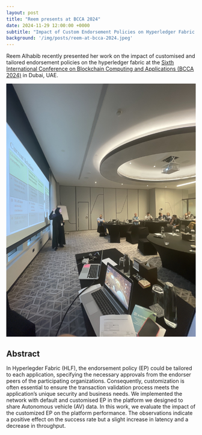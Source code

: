 ```yaml
---
layout: post
title: "Reem presents at BCCA 2024"
date: 2024-11-29 12:00:00 +0000
subtitle: "Impact of Custom Endorsement Policies on Hyperledger Fabric Performance in Autonomous Vehicle Data Sharing Platforms"
background: '/img/posts/reem-at-bcca-2024.jpeg'
---
```


Reem Alhabib recently presented her work on the impact of customised and tailored endorsement policies on the hyperledger fabric at the [Sixth International Conference on Blockchain Computing and Applications (BCCA 2024)](https://bcca-conference.org/2024/index.php) in Dubai, UAE.

![Reem presenting at BCCA 2024](/img/posts/reem-at-bcca-2024.jpeg)

## Abstract

In Hyperlegder Fabric (HLF), the endorsement policy (EP) could be tailored to each application, specifying the necessary approvals from the endorser peers of the participating organizations. Consequently, customization is often essential to ensure the transaction validation process meets the application’s unique security and business needs. We implemented the network with default and customised EP in the platform we designed to share Autonomous vehicle (AV) data. In this work, we evaluate the impact of the customized EP on the platform performance. The observations indicate a positive effect on the success rate but a slight increase in latency and a decrease in throughput.